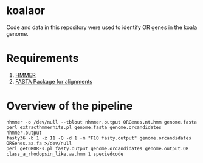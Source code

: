# koalaor
Code and data in this repository were used to identify OR genes in the koala genome.

# Requirements
1. [HMMER](http://hmmer.org/)
2. [FASTA Package for alignments](https://github.com/wrpearson/fasta36)

# Overview of the pipeline
```
nhmmer -o /dev/null --tblout nhmmer.output ORGenes.nt.hmm genome.fasta
perl extracthmmerhits.pl genome.fasta genome.orcandidates nhmmer.output
fasty36 -b 1 -z 11 -Q -d 1 -m "F10 fasty.output" genome.orcandidates ORGenes.aa.fa >/dev/null
perl getORORFs.pl fasty.output genome.orcandidates genome.output.OR class_a_rhodopsin_like.aa.hmm 1 speciedcode
```
